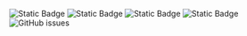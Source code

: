 ![Static Badge](https://img.shields.io/badge/blacklists-60-000000) ![Static Badge](https://img.shields.io/badge/blacklisted-2997260-cc0000) ![Static Badge](https://img.shields.io/badge/whitelisted-2242-00CC00) ![Static Badge](https://img.shields.io/badge/streaming_blacklist-28106-000000) ![GitHub issues](https://img.shields.io/github/issues/fabriziosalmi/blacklists)

